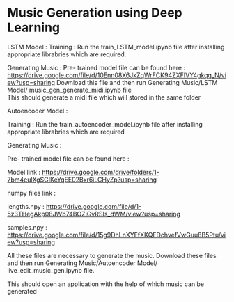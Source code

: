 # Music Generation using Deep Learning

LSTM Model :
Training :
Run the train_LSTM_model.ipynb file after installing appropriate librabries which are required.

Generating Music :
Pre- trained model file can be found here : https://drive.google.com/file/d/10Enn08X6JkZqWrFCK94ZXFIVY4gkqg_N/view?usp=sharing
Download this file and then run Generating Music/LSTM Model/ music_gen_generate_midi.ipynb file  
This should generate a midi file which will stored in the same folder

Autoencoder Model :

Training :
Run the train_autoencoder_model.ipynb file after installing appropriate librabries which are required

Generating Music :

Pre- trained model file can be found here : 

Model link : https://drive.google.com/drive/folders/1-7bm4eulXgSGIKeYqEE02Bxr6iLCHyZp?usp=sharing

numpy files link :

lengths.npy : https://drive.google.com/file/d/1-5z3THegAkp08JWb74BOZiGvRSIs_dWM/view?usp=sharing

samples.npy : https://drive.google.com/file/d/15g9DhLnXYFfXKQFDchvefVwGuu8B5Ptu/view?usp=sharing

All these files are necessary to generate the music. Download these files and then run Generating Music/Autoencoder Model/ live_edit_music_gen.ipynb file.

This should open an application with the help of which music can be generated
